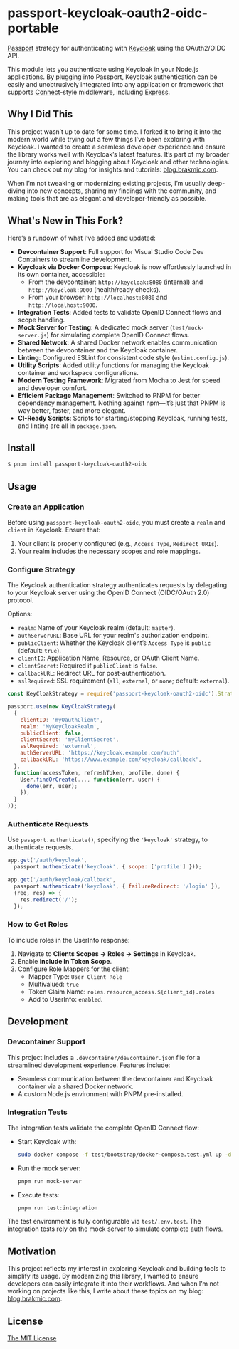 # passport-keycloak-oauth2-oidc-portable

[Passport](http://passportjs.org/) strategy for authenticating with [Keycloak](http://www.keycloak.com/) using the OAuth2/OIDC API.

This module lets you authenticate using Keycloak in your Node.js applications. By plugging into Passport, Keycloak authentication can be easily and unobtrusively integrated into any application or framework that supports [Connect](http://www.senchalabs.org/connect/)-style middleware, including [Express](http://expressjs.com/).

## Why I Did This

This project wasn’t up to date for some time. I forked it to bring it into the modern world while trying out a few things I’ve been exploring with Keycloak. I wanted to create a seamless developer experience and ensure the library works well with Keycloak’s latest features. It’s part of my broader journey into exploring and blogging about Keycloak and other technologies. You can check out my blog for insights and tutorials: [blog.brakmic.com](https://blog.brakmic.com).

When I’m not tweaking or modernizing existing projects, I’m usually deep-diving into new concepts, sharing my findings with the community, and making tools that are as elegant and developer-friendly as possible.

## What's New in This Fork?

Here’s a rundown of what I’ve added and updated:

- **Devcontainer Support**: Full support for Visual Studio Code Dev Containers to streamline development.
- **Keycloak via Docker Compose**: Keycloak is now effortlessly launched in its own container, accessible:
  - From the devcontainer: `http://keycloak:8080` (internal) and `http://keycloak:9000` (health/ready checks).
  - From your browser: `http://localhost:8080` and `http://localhost:9000`.
- **Integration Tests**: Added tests to validate OpenID Connect flows and scope handling.
- **Mock Server for Testing**: A dedicated mock server (`test/mock-server.js`) for simulating complete OpenID Connect flows.
- **Shared Network**: A shared Docker network enables communication between the devcontainer and the Keycloak container.
- **Linting**: Configured ESLint for consistent code style (`eslint.config.js`).
- **Utility Scripts**: Added utility functions for managing the Keycloak container and workspace configurations.
- **Modern Testing Framework**: Migrated from Mocha to Jest for speed and developer comfort.
- **Efficient Package Management**: Switched to PNPM for better dependency management. Nothing against npm—it’s just that PNPM is way better, faster, and more elegant.
- **CI-Ready Scripts**: Scripts for starting/stopping Keycloak, running tests, and linting are all in `package.json`.

## Install

```bash
$ pnpm install passport-keycloak-oauth2-oidc
```

## Usage

### Create an Application

Before using `passport-keycloak-oauth2-oidc`, you must create a `realm` and `client` in Keycloak. Ensure that:

1. Your client is properly configured (e.g., `Access Type`, `Redirect URIs`).
2. Your realm includes the necessary scopes and role mappings.

### Configure Strategy

The Keycloak authentication strategy authenticates requests by delegating to your Keycloak server using the OpenID Connect (OIDC/OAuth 2.0) protocol.

Options:
- `realm`: Name of your Keycloak realm (default: `master`).
- `authServerURL`: Base URL for your realm's authorization endpoint.
- `publicClient`: Whether the Keycloak client’s `Access Type` is `public` (default: `true`).
- `clientID`: Application Name, Resource, or OAuth Client Name.
- `clientSecret`: Required if `publicClient` is `false`.
- `callbackURL`: Redirect URL for post-authentication.
- `sslRequired`: SSL requirement (`all`, `external`, or `none`; default: `external`).

```javascript
const KeyCloakStrategy = require('passport-keycloak-oauth2-oidc').Strategy;

passport.use(new KeyCloakStrategy(
  {
    clientID: 'myOauthClient',
    realm: 'MyKeyCloakRealm',
    publicClient: false,
    clientSecret: 'myClientSecret',
    sslRequired: 'external',
    authServerURL: 'https://keycloak.example.com/auth',
    callbackURL: 'https://www.example.com/keycloak/callback',
  },
  function(accessToken, refreshToken, profile, done) {
    User.findOrCreate(..., function(err, user) {
      done(err, user);
    });
  }
));
```

### Authenticate Requests

Use `passport.authenticate()`, specifying the `'keycloak'` strategy, to authenticate requests.

```javascript
app.get('/auth/keycloak',
  passport.authenticate('keycloak', { scope: ['profile'] }));

app.get('/auth/keycloak/callback', 
  passport.authenticate('keycloak', { failureRedirect: '/login' }),
  (req, res) => {
    res.redirect('/');
  });
```

### How to Get Roles

To include roles in the UserInfo response:
1. Navigate to **Clients Scopes -> Roles -> Settings** in Keycloak.
2. Enable **Include In Token Scope**.
3. Configure Role Mappers for the client:
   - Mapper Type: `User Client Role`
   - Multivalued: `true`
   - Token Claim Name: `roles.resource_access.${client_id}.roles`
   - Add to UserInfo: `enabled`.

## Development

### Devcontainer Support

This project includes a `.devcontainer/devcontainer.json` file for a streamlined development experience. Features include:
- Seamless communication between the devcontainer and Keycloak container via a shared Docker network.
- A custom Node.js environment with PNPM pre-installed.

### Integration Tests

The integration tests validate the complete OpenID Connect flow:
- Start Keycloak with:
  ```bash
  sudo docker compose -f test/bootstrap/docker-compose.test.yml up -d
  ```
- Run the mock server:
  ```bash
  pnpm run mock-server
  ```
- Execute tests:
  ```bash
  pnpm run test:integration
  ```

The test environment is fully configurable via `test/.env.test`. The integration tests rely on the mock server to simulate complete auth flows.

## Motivation

This project reflects my interest in exploring Keycloak and building tools to simplify its usage. By modernizing this library, I wanted to ensure developers can easily integrate it into their workflows. And when I’m not working on projects like this, I write about these topics on my blog: [blog.brakmic.com](https://blog.brakmic.com).

## License

[The MIT License](http://opensource.org/licenses/MIT)
